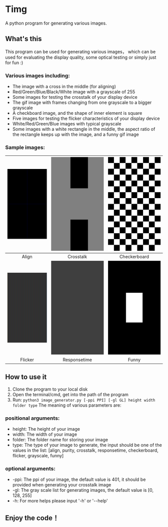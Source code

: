 # Timg
A python program for generating various images.
## What's this
This program can be used for generating various images， which can be used for evaluating the display quality, some optical testing or simply just for fun :)
### Various images including: 
* The image with a cross in the middle (for aligning)
* Red/Green/Blue/Black/White image with a grayscale of 255
* Some images for testing the crosstalk of your display device
* The gif image with frames changing from one grayscale to a bigger grayscale
* A checkboard image, and the shape of inner element is square
* Five images for testing the flicker characteristics of your display device
* White/Red/Green/Blue images with typical grayscale
* Some images with a white rectangle in the middle, the aspect ratio of the rectangle keeps up with the image, and a funny gif image
### Sample images:
| ![Align](https://github.com/FunsomMars/Timg/raw/master/sample/image_align.png) | ![Crosstalk](https://github.com/FunsomMars/Timg/raw/master/sample/crosstalk_black_0.png) | ![Checkerboard](https://github.com/FunsomMars/Timg/raw/master/sample/image_checkerboard.png) |
|:---:|:---:|:---:|
| Align | Crosstalk | Checkerboard |
| ![Flicker](https://github.com/FunsomMars/Timg/raw/master/sample/flicker3_column.png "Flicker") | ![Responsetime](https://github.com/FunsomMars/Timg/raw/master/sample/gray_responsetime63_127.gif "Responsetime") | ![Funny](https://github.com/FunsomMars/Timg/raw/master/sample/rect_scaling.gif "funny") |
| Flicker | Responsetime | Funny |
## How to use it
1. Clone the program to your local disk
2. Open the terminal/cmd, get into the path of the program
3. Run: ```python3 image_generator.py [-ppi PPI] [-gl GL] height width folder type```
The meaning of various parameters are:
### positional arguments:
* height: The height of your image
* width: The width of your image
* folder: The folder name for storing your image
* type: The type of your image to generate, the input should be one of the values in the list: [align, purity, crosstalk, responsetime, checkerboard, flicker, grayscale, funny]
### optional arguments:
* -ppi: The ppi of your image, the default value is 401, it should be provided when generating your crosstalk image
* -gl: The gray scale list for generating images, the default value is [0, 128, 255]
* -h: For more helps please input '-h' or '--help'
## Enjoy the code！
